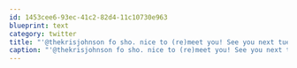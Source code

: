 ```yaml
---
id: 1453cee6-93ec-41c2-82d4-11c10730e963
blueprint: text
category: twitter
title: "'@thekrisjohnson fo sho. nice to (re)meet you! See you next tues for good food, laughs, etc."
caption: "'@thekrisjohnson fo sho. nice to (re)meet you! See you next tues for good food, laughs, etc."
---
```

